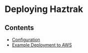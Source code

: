 # Deploying Haztrak

## Contents

- [Configuration](./configuration.md)
- [Example Deployment to AWS](./aws-deployment.md)
